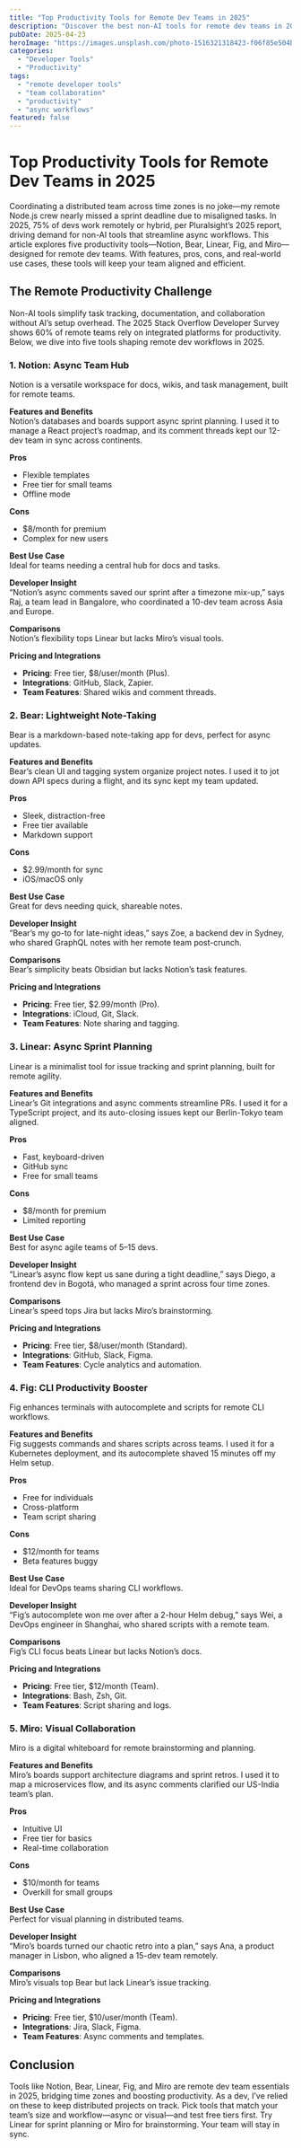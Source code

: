 ```yaml
---
title: "Top Productivity Tools for Remote Dev Teams in 2025"
description: "Discover the best non-AI tools for remote dev teams in 2025, from async planning to visual collaboration, to keep your team in sync."
pubDate: 2025-04-23
heroImage: "https://images.unsplash.com/photo-1516321318423-f06f85e504b3?auto=format&fit=crop&w=1350&q=80"
categories:
  - "Developer Tools"
  - "Productivity"
tags:
  - "remote developer tools"
  - "team collaboration"
  - "productivity"
  - "async workflows"
featured: false
---
```


# Top Productivity Tools for Remote Dev Teams in 2025

Coordinating a distributed team across time zones is no joke—my remote Node.js crew nearly missed a sprint deadline due to misaligned tasks. In 2025, 75% of devs work remotely or hybrid, per Pluralsight’s 2025 report, driving demand for non-AI tools that streamline async workflows. This article explores five productivity tools—Notion, Bear, Linear, Fig, and Miro—designed for remote dev teams. With features, pros, cons, and real-world use cases, these tools will keep your team aligned and efficient.

## The Remote Productivity Challenge

Non-AI tools simplify task tracking, documentation, and collaboration without AI’s setup overhead. The 2025 Stack Overflow Developer Survey shows 60% of remote teams rely on integrated platforms for productivity. Below, we dive into five tools shaping remote dev workflows in 2025.

### 1. Notion: Async Team Hub

Notion is a versatile workspace for docs, wikis, and task management, built for remote teams.

**Features and Benefits**\
Notion’s databases and boards support async sprint planning. I used it to manage a React project’s roadmap, and its comment threads kept our 12-dev team in sync across continents.

**Pros**

- Flexible templates
- Free tier for small teams
- Offline mode

**Cons**

- $8/month for premium
- Complex for new users

**Best Use Case**\
Ideal for teams needing a central hub for docs and tasks.

**Developer Insight**\
“Notion’s async comments saved our sprint after a timezone mix-up,” says Raj, a team lead in Bangalore, who coordinated a 10-dev team across Asia and Europe.

**Comparisons**\
Notion’s flexibility tops Linear but lacks Miro’s visual tools.

**Pricing and Integrations**

- **Pricing**: Free tier, $8/user/month (Plus).
- **Integrations**: GitHub, Slack, Zapier.
- **Team Features**: Shared wikis and comment threads.

### 2. Bear: Lightweight Note-Taking

Bear is a markdown-based note-taking app for devs, perfect for async updates.

**Features and Benefits**\
Bear’s clean UI and tagging system organize project notes. I used it to jot down API specs during a flight, and its sync kept my team updated.

**Pros**

- Sleek, distraction-free
- Free tier available
- Markdown support

**Cons**

- $2.99/month for sync
- iOS/macOS only

**Best Use Case**\
Great for devs needing quick, shareable notes.

**Developer Insight**\
“Bear’s my go-to for late-night ideas,” says Zoe, a backend dev in Sydney, who shared GraphQL notes with her remote team post-crunch.

**Comparisons**\
Bear’s simplicity beats Obsidian but lacks Notion’s task features.

**Pricing and Integrations**

- **Pricing**: Free tier, $2.99/month (Pro).
- **Integrations**: iCloud, Git, Slack.
- **Team Features**: Note sharing and tagging.

### 3. Linear: Async Sprint Planning

Linear is a minimalist tool for issue tracking and sprint planning, built for remote agility.

**Features and Benefits**\
Linear’s Git integrations and async comments streamline PRs. I used it for a TypeScript project, and its auto-closing issues kept our Berlin-Tokyo team aligned.

**Pros**

- Fast, keyboard-driven
- GitHub sync
- Free for small teams

**Cons**

- $8/month for premium
- Limited reporting

**Best Use Case**\
Best for async agile teams of 5–15 devs.

**Developer Insight**\
“Linear’s async flow kept us sane during a tight deadline,” says Diego, a frontend dev in Bogotá, who managed a sprint across four time zones.

**Comparisons**\
Linear’s speed tops Jira but lacks Miro’s brainstorming.

**Pricing and Integrations**

- **Pricing**: Free tier, $8/user/month (Standard).
- **Integrations**: GitHub, Slack, Figma.
- **Team Features**: Cycle analytics and automation.

### 4. Fig: CLI Productivity Booster

Fig enhances terminals with autocomplete and scripts for remote CLI workflows.

**Features and Benefits**\
Fig suggests commands and shares scripts across teams. I used it for a Kubernetes deployment, and its autocomplete shaved 15 minutes off my Helm setup.

**Pros**

- Free for individuals
- Cross-platform
- Team script sharing

**Cons**

- $12/month for teams
- Beta features buggy

**Best Use Case**\
Ideal for DevOps teams sharing CLI workflows.

**Developer Insight**\
“Fig’s autocomplete won me over after a 2-hour Helm debug,” says Wei, a DevOps engineer in Shanghai, who shared scripts with a remote team.

**Comparisons**\
Fig’s CLI focus beats Linear but lacks Notion’s docs.

**Pricing and Integrations**

- **Pricing**: Free tier, $12/month (Team).
- **Integrations**: Bash, Zsh, Git.
- **Team Features**: Script sharing and logs.

### 5. Miro: Visual Collaboration

Miro is a digital whiteboard for remote brainstorming and planning.

**Features and Benefits**\
Miro’s boards support architecture diagrams and sprint retros. I used it to map a microservices flow, and its async comments clarified our US-India team’s plan.

**Pros**

- Intuitive UI
- Free tier for basics
- Real-time collaboration

**Cons**

- $10/month for teams
- Overkill for small groups

**Best Use Case**\
Perfect for visual planning in distributed teams.

**Developer Insight**\
“Miro’s boards turned our chaotic retro into a plan,” says Ana, a product manager in Lisbon, who aligned a 15-dev team remotely.

**Comparisons**\
Miro’s visuals top Bear but lack Linear’s issue tracking.

**Pricing and Integrations**

- **Pricing**: Free tier, $10/user/month (Team).
- **Integrations**: Jira, Slack, Figma.
- **Team Features**: Async comments and templates.

## Conclusion

Tools like Notion, Bear, Linear, Fig, and Miro are remote dev team essentials in 2025, bridging time zones and boosting productivity. As a dev, I’ve relied on these to keep distributed projects on track. Pick tools that match your team’s size and workflow—async or visual—and test free tiers first. Try Linear for sprint planning or Miro for brainstorming. Your team will stay in sync.